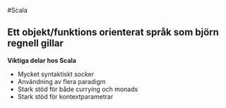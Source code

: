 #Scala

## Ett objekt/funktions orienterat språk som björn regnell gillar

**Viktiga delar hos Scala**

* Mycket syntaktiskt socker
* Användning av flera paradigm
* Stark stöd för både currying och monads
* Stark stöd för kontextparametrar